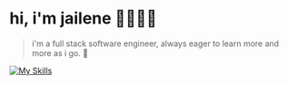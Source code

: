 # hi, i'm jailene 🌙👩🏽‍💻

> i'm a full stack software engineer, always eager to learn more and more as i go. 🌱

[![My Skills](https://skillicons.dev/icons?i=react,js,jquery,cs,dotnet,postman,html,css,md,bootstrap,linkedin,discord,instagram)](https://skillicons.dev)



